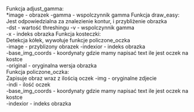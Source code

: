 Funkcja adjust_gamma:  
*image - obrazek 
-gamma - wspolczynnik gamma
Funkcja draw_easy:  
Jest odpowiedzialna za znalezienie kontur, i przybliżenie obrazka   
-dst - wartość threshingu
-v - wspolczynnik gamma  
-x - indeks obrazka
Funkcja kosteczki:  
Detekcja kółek, wywołuje funkcje policzone_oczka    
-image - przyblizony obrazek 
-indexior - indeks obrazka   
-base_img_coords - koordynaty gdzie mamy napisać text ile jest oczek na kostce   
-original - oryginalna wersja obrazka    
Funkcja policzone_oczka:  
Zapisuje obraz wraz z ilością oczek 
-img - oryginalne zdjecie    
-indi - ilość oczek  
-base_img_coords - koordynaty gdzie mamy napisać text ile jest oczek na kostce   
-indexior - indeks obrazka   

